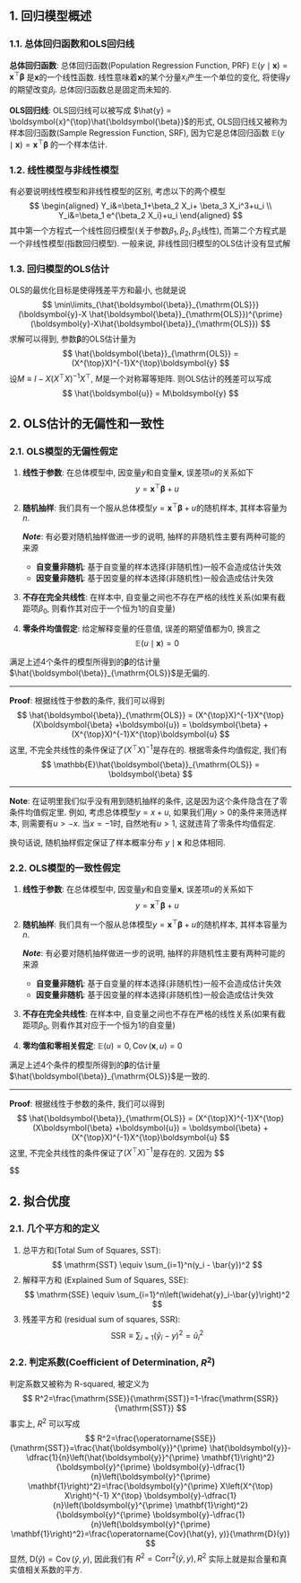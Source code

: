 ## 1. 回归模型概述
### 1.1. 总体回归函数和OLS回归线
**总体回归函数**: 总体回归函数(Population Regression Function, PRF) $\mathbb{E}(y\mid \boldsymbol{x}) = \boldsymbol{x}^{\top}\boldsymbol{\beta}$ 是$\boldsymbol{x}$的一个线性函数. 线性意味着$\boldsymbol{x}$的某个分量$x_i$产生一个单位的变化, 将使得$y$的期望改变$\beta_i$. 总体回归函数总是固定而未知的. 

**OLS回归线**: OLS回归线可以被写成 $\hat{y} = \boldsymbol{x}^{\top}\hat{\boldsymbol{\beta}}$的形式, OLS回归线又被称为样本回归函数(Sample Regression Function, SRF), 因为它是总体回归函数 $\mathbb{E}(y\mid \boldsymbol{x}) = \boldsymbol{x}^{\top}\boldsymbol{\beta}$ 的一个样本估计. 

### 1.2. 线性模型与非线性模型
有必要说明线性模型和非线性模型的区别, 考虑以下的两个模型
$$
\begin{aligned} 
    Y_i&=\beta_1+\beta_2 X_i+ \beta_3 X_i^3+u_i \\
Y_i&=\beta_1 e^{\beta_2 X_i}+u_i 
\end{aligned}
$$
其中第一个方程式一个线性回归模型(关于参数$\beta_1, \beta_2, \beta_3$线性), 而第二个方程式是一个非线性模型(指数回归模型). 一般来说, 非线性回归模型的OLS估计没有显式解

### 1.3. 回归模型的OLS估计
OLS的最优化目标是使得残差平方和最小, 也就是说
$$
\min\limits_{\hat{\boldsymbol{\beta}}_{\mathrm{OLS}}} (\boldsymbol{y}-X \hat{\boldsymbol{\beta}}_{\mathrm{OLS}})^{\prime}(\boldsymbol{y}-X\hat{\boldsymbol{\beta}}_{\mathrm{OLS}})
$$
求解可以得到, 参数$\boldsymbol{\beta}$的OLS估计量为
$$
\hat{\boldsymbol{\beta}}_{\mathrm{OLS}} = (X^{\top}X)^{-1}X^{\top}\boldsymbol{y}
$$
设$M\equiv I - X(X^{\top}X)^{-1}X^{\top}$, $M$是一个对称幂等矩阵. 则OLS估计的残差可以写成
$$
\hat{\boldsymbol{u}} = M\boldsymbol{y}
$$
## 2. OLS估计的无偏性和一致性
### 2.1. OLS模型的无偏性假定
1. **线性于参数**: 在总体模型中, 因变量$y$和自变量$\boldsymbol{x}$, 误差项$u$的关系如下
   $$
   y=\boldsymbol{x}^{\top}\boldsymbol{\beta}+u
   $$
2. **随机抽样**: 我们具有一个服从总体模型$y=\boldsymbol{x}^{\top}\boldsymbol{\beta}+u$的随机样本, 其样本容量为$n$. 
   
   ***Note***: 有必要对随机抽样做进一步的说明, 抽样的非随机性主要有两种可能的来源
   - **自变量非随机**: 基于自变量的样本选择(非随机性)一般不会造成估计失效
   - **因变量非随机**: 基于因变量的样本选择(非随机性)一般会造成估计失效

3. **不存在完全共线性**: 在样本中, 自变量之间也不存在严格的线性关系(如果有截距项$\beta_0$, 则看作其对应于一个恒为$1$的自变量)
4. **零条件均值假定**: 给定解释变量的任意值, 误差的期望值都为$0$, 换言之
   $$
   \mathbb{E}\left(u \mid \boldsymbol{x}\right)=0
   $$ 

满足上述4个条件的模型所得到的$\boldsymbol{\beta}$的估计量$\hat{\boldsymbol{\beta}}_{\mathrm{OLS}}$是无偏的. 
___
**Proof**: 根据线性于参数的条件, 我们可以得到
$$
\hat{\boldsymbol{\beta}}_{\mathrm{OLS}} = (X^{\top}X)^{-1}X^{\top}(X\boldsymbol{\beta} +\boldsymbol{u}) = \boldsymbol{\beta} + (X^{\top}X)^{-1}X^{\top}\boldsymbol{u}
$$
这里, 不完全共线性的条件保证了$(X^{\top}X)^{-1}$是存在的. 根据零条件均值假定, 我们有
$$
\mathbb{E}\hat{\boldsymbol{\beta}}_{\mathrm{OLS}} = \boldsymbol{\beta}
$$
___
**Note**: 在证明里我们似乎没有用到随机抽样的条件, 这是因为这个条件隐含在了零条件均值假定里. 例如, 考虑总体模型$y = x+u$, 如果我们用$y>0$的条件来筛选样本, 则需要有$u>-x$. 当$x=-1$时, 自然地有$u>1$, 这就违背了零条件均值假定.

换句话说, 随机抽样假定保证了样本概率分布 $y\mid \boldsymbol{x}$ 和总体相同. 

### 2.2. OLS模型的一致性假定
1. **线性于参数**: 在总体模型中, 因变量$y$和自变量$\boldsymbol{x}$, 误差项$u$的关系如下
   $$
   y=\boldsymbol{x}^{\top}\boldsymbol{\beta}+u
   $$
2. **随机抽样**: 我们具有一个服从总体模型$y=\boldsymbol{x}^{\top}\boldsymbol{\beta}+u$的随机样本, 其样本容量为$n$. 
   
   ***Note***: 有必要对随机抽样做进一步的说明, 抽样的非随机性主要有两种可能的来源
   - **自变量非随机**: 基于自变量的样本选择(非随机性)一般不会造成估计失效
   - **因变量非随机**: 基于因变量的样本选择(非随机性)一般会造成估计失效

3. **不存在完全共线性**: 在样本中, 自变量之间也不存在严格的线性关系(如果有截距项$\beta_0$, 则看作其对应于一个恒为$1$的自变量)
4. **零均值和零相关假定**: $\mathbb{E}(u)=0, \operatorname{Cov}\left(\boldsymbol{x}, u\right)=0$

满足上述4个条件的模型所得到的$\boldsymbol{\beta}$的估计量$\hat{\boldsymbol{\beta}}_{\mathrm{OLS}}$是一致的. 
___
**Proof**:  根据线性于参数的条件, 我们可以得到
$$
\hat{\boldsymbol{\beta}}_{\mathrm{OLS}} = (X^{\top}X)^{-1}X^{\top}(X\boldsymbol{\beta} +\boldsymbol{u}) = \boldsymbol{\beta} + (X^{\top}X)^{-1}X^{\top}\boldsymbol{u}
$$
这里, 不完全共线性的条件保证了$(X^{\top}X)^{-1}$是存在的. 又因为
$$

$$


## 2. 拟合优度
### 2.1. 几个平方和的定义
1. 总平方和(Total Sum of Squares, SST): 
   $$
   \mathrm{SST} \equiv \sum_{i=1}^n(y_i - \bar{y})^2
   $$
2. 解释平方和 (Explained Sum of Squares, $\mathrm{SSE}$): 
   $$
   \mathrm{SSE} \equiv \sum_{i=1}^n\left(\widehat{y}_i-\bar{y}\right)^2
   $$ 
3. 残差平方和 (residual sum of squares, SSR): 
   $$
   \mathrm{SSR} \equiv \sum_{i=1}\left(\widehat{y}_i-y\right)^2=\widehat{u}_i^2
   $$

### 2.2. 判定系数(Coefficient of Determination, $R^2$)
判定系数又被称为 R-squared, 被定义为
$$
R^2=\frac{\mathrm{SSE}}{\mathrm{SST}}=1-\frac{\mathrm{SSR}}{\mathrm{SST}}
$$
事实上, $R^2$ 可以写成
$$
R^2=\frac{\operatorname{SSE}}{\mathrm{SST}}=\frac{\hat{\boldsymbol{y}}^{\prime} \hat{\boldsymbol{y}}-\dfrac{1}{n}\left(\hat{\boldsymbol{y}}^{\prime} \mathbf{1}\right)^2}{\boldsymbol{y}^{\prime} \boldsymbol{y}-\dfrac{1}{n}\left(\boldsymbol{y}^{\prime} \mathbf{1}\right)^2}=\frac{\boldsymbol{y}^{\prime} X\left(X^{\top} X\right)^{-1} X^{\top} \boldsymbol{y}-\dfrac{1}{n}\left(\boldsymbol{y}^{\prime} \mathbf{1}\right)^2}{\boldsymbol{y}^{\prime} \boldsymbol{y}-\dfrac{1}{n}\left(\boldsymbol{y}^{\prime} \mathbf{1}\right)^2}=\frac{\operatorname{Cov}(\hat{y}, y)}{\mathrm{D}(y)}
$$
显然, $\mathrm{D}(\hat{y})=\operatorname{Cov}(\hat{y}, y)$, 因此我们有 $R^2=\operatorname{Corr}^2(\hat{y}, y), R^2$ 实际上就是拟合量和真实值相关系数的平方.

